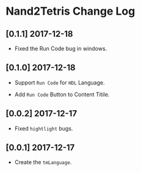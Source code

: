 # Nand2Tetris Change Log

## [0.1.1] 2017-12-18

* Fixed the Run Code bug in windows.

## [0.1.0] 2017-12-18

* Support `Run Code` for `HDL` Language.

* Add `Run Code` Button to Content Titile.

## [0.0.2] 2017-12-17

* Fixed `hightlight` bugs.

## [0.0.1] 2017-12-17

* Create the `tmLanguage`.